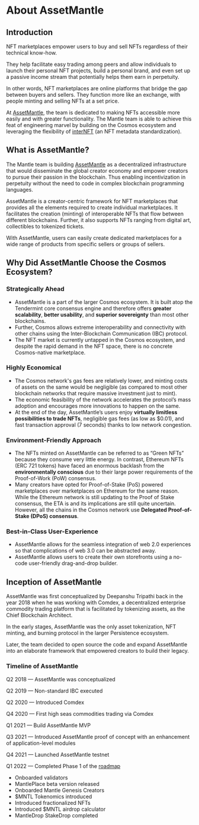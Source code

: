 # About AssetMantle

## Introduction

NFT marketplaces empower users to buy and sell NFTs regardless of their technical know-how.

They help facilitate easy trading among peers and allow individuals to launch their personal NFT projects, build a personal brand, and even set up a passive income stream that potentially helps them earn in perpetuity.

In other words, NFT marketplaces are online platforms that bridge the gap between buyers and sellers. They function more like an exchange, with people minting and selling NFTs at a set price.

At [AssetMantle](https://assetmantle.one/), the team is dedicated to making NFTs accessible more easily and with greater functionality. The Mantle team is able to achieve this feat of engineering marvel by building on the Cosmos ecosystem and leveraging the flexibility of [interNFT](https://internft.org/) (an NFT metadata standardization).

## What is AssetMantle?

The Mantle team is building [AssetMantle](https://assetmantle.one/) as a decentralized infrastructure that would disseminate the global creator economy and empower creators to pursue their passion in the blockchain. Thus enabling incentivization in perpetuity without the need to code in complex blockchain programming languages.

AssetMantle is a creator-centric framework for NFT marketplaces that provides all the elements required to create individual marketplaces. It facilitates the creation (minting) of interoperable NFTs that flow between different blockchains. Further, it also supports NFTs ranging from digital art, collectibles to tokenized tickets.

With AssetMantle, users can easily create dedicated marketplaces for a wide range of products from specific sellers or groups of sellers.

## Why Did AssetMantle Choose the Cosmos Ecosystem?

### Strategically Ahead

- AssetMantle is a part of the larger Cosmos ecosystem. It is built atop the Tendermint core consensus engine and therefore offers **greater scalability**, **better usability**, and **superior sovereignty** than most other blockchains.
- Further, Cosmos allows extreme interoperability and connectivity with other chains using the Inter-Blockchain Communication (IBC) protocol.
- The NFT market is currently untapped in the Cosmos ecosystem, and despite the rapid demand in the NFT space, there is no concrete Cosmos-native marketplace.

### Highly Economical

- The Cosmos network's gas fees are relatively lower, and minting costs of assets on the same would be negligible (as compared to most other blockchain networks that require massive investment just to mint).
- The economic feasibility of the network accelerates the protocol’s mass adoption and encourages more innovations to happen on the same.
- At the end of the day, AssetMantle’s users enjoy **virtually limitless possibilities to trade NFTs**, negligible gas fees (as low as $0.01), and fast transaction approval (7 seconds) thanks to low network congestion.

### Environment-Friendly Approach

- The NFTs minted on AssetMantle can be referred to as “Green NFTs” because they consume very little energy. In contrast, Ethereum NFTs (ERC 721 tokens) have faced an enormous backlash from the **environmentally conscious** due to their large power requirements of the Proof-of-Work (PoW) consensus.
- Many creators have opted for Proof-of-Stake (PoS) powered marketplaces over marketplaces on Ethereum for the same reason. While the Ethereum network is still updating to the Proof of Stake consensus, the ETA is and its implications are still quite uncertain. However, all the chains in the Cosmos network use **Delegated Proof-of-Stake (DPoS) consensus**.

### Best-in-Class User-Experience

- AssetMantle allows for the seamless integration of web 2.0 experiences so that complications of web 3.0 can be abstracted away.
- AssetMantle allows users to create their own storefronts using a no-code user-friendly drag-and-drop builder.

## Inception of AssetMantle

AssetMantle was first conceptualized by Deepanshu Tripathi back in the year 2018 when he was working with Comdex, a decentralized enterprise commodity trading platform that is facilitated by tokenizing assets, as the Chief Blockchain Architect.

In the early stages, AssetMantle was the only asset tokenization, NFT minting, and burning protocol in the larger Persistence ecosystem.

Later, the team decided to open source the code and expand AssetMantle into an elaborate framework that empowered creators to build their legacy.

### Timeline of AssetMantle

Q2 2018 — AssetMantle was conceptualized

Q2 2019 — Non-standard IBC executed

Q2 2020 — Introduced Comdex

Q4 2020 — First high seas commodities trading via Comdex

Q1 2021 — Build AssetMantle MVP

Q3 2021 — Introduced AssetMantle proof of concept with an enhancement of application-level modules

Q4 2021 — Launched AssetMantle testnet

Q1 2022 — Completed Phase 1 of the [roadmap](https://blog.assetmantle.one/2022/02/23/assetmantle-roadmap-2022/)

- Onboarded validators
- MantlePlace beta version released
- Onboarded Mantle Genesis Creators
- $MNTL Tokenomics introduced
- Introduced fractionalized NFTs
- Introduced $MNTL airdrop calculator
- MantleDrop StakeDrop completed